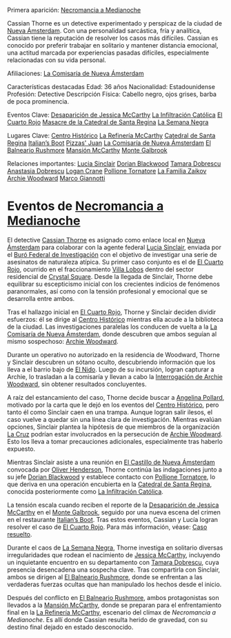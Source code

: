 Primera aparición: [Necromancia a Medianoche](Necromancia%20a%20Medianoche.md)


Cassian Thorne es un detective experimentado y perspicaz de la ciudad de [Nueva Ámsterdam](Nueva%20Ámsterdam.md). Con una personalidad sarcástica, fría y analítica, Cassian tiene la reputación de resolver los casos más difíciles. Cassian es conocido por preferir trabajar en solitario y mantener distancia emocional, una actitud marcada por experiencias pasadas difíciles, especialmente relacionadas con su vida personal.

Afiliaciones: [La Comisaría de Nueva Ámsterdam](La%20Comisaría%20de%20Nueva%20Ámsterdam.md)

Características destacadas
Edad: 36 años
Nacionalidad: Estadounidense
Profesión: Detective
Descripción Física: Cabello negro, ojos grises, barba de poca prominencia.


Eventos Clave:
[Desaparición de Jessica McCarthy](Desaparición%20de%20Jessica%20McCarthy.md)
[La Infiltración Católica](La%20Infiltración%20Católica.md)
[El Cuarto Rojo](El%20Cuarto%20Rojo.md)
[Masacre de la Catedral de Santa Regina](Masacre%20de%20la%20Catedral%20de%20Santa%20Regina.md)
[La Semana Negra](La%20Semana%20Negra.md)


Lugares Clave:
[Centro Histórico](Centro%20Histórico.md)
[La Refinería McCarthy](La%20Refinería%20McCarthy.md)
[Catedral de Santa Regina](Catedral%20de%20Santa%20Regina.md)
[Italian’s Boot](Italian’s%20Boot.md)
[Pizzas' Juan](Pizzas'%20Juan.md)
[La Comisaría de Nueva Ámsterdam](La%20Comisaría%20de%20Nueva%20Ámsterdam.md)
[El Balneario Rushmore](El%20Balneario%20Rushmore.md)
[Mansión McCarthy](Mansión%20McCarthy.md)
[Monte Galbrook](Monte%20Galbrook.md)

Relaciones importantes:
[Lucia Sinclair](Lucia%20Sinclair.md)
[Dorian Blackwood](Dorian%20Blackwood.md)
[Tamara Dobrescu](Tamara%20Dobrescu.md)
[Anastasia Dobrescu](Anastasia%20Dobrescu.md)
[Logan Crane](Logan%20Crane.md)
[Pollione Tornatore](Pollione%20Tornatore.md)
[La Familia Zaikov](La%20Familia%20Zaikov.md)
[Archie Woodward](Archie%20Woodward.md)
[Marco Giannotti](Marco%20Giannotti.md)




# Eventos de [Necromancia a Medianoche](Necromancia%20a%20Medianoche.md)


El detective [Cassian Thorne](Cassian%20Thorne.md) es asignado como enlace local en [Nueva Ámsterdam](Nueva%20Ámsterdam.md) para colaborar con la agente federal [Lucia Sinclair](Lucia%20Sinclair.md), enviada por el [Buró Federal de Investigación](Buró%20Federal%20de%20Investigación.md) con el objetivo de investigar una serie de asesinatos de naturaleza atípica. Su primer caso conjunto es el de [El Cuarto Rojo](El%20Cuarto%20Rojo.md), ocurrido en el fraccionamiento [Villa Lobos](Villa%20Lobos.md) dentro del sector residencial de [Crystal Square](Crystal%20Square.md). Desde la llegada de Sinclair, Thorne debe equilibrar su escepticismo inicial con los crecientes indicios de fenómenos paranormales, así como con la tensión profesional y emocional que se desarrolla entre ambos.

Tras el hallazgo inicial en [El Cuarto Rojo](El%20Cuarto%20Rojo.md), Thorne y Sinclair deciden dividir esfuerzos: él se dirige al [Centro Histórico](Centro%20Histórico.md) mientras ella acude a la biblioteca de la ciudad. Las investigaciones paralelas los conducen de vuelta a la [La Comisaría de Nueva Ámsterdam](La%20Comisaría%20de%20Nueva%20Ámsterdam.md), donde descubren que ambos seguían al mismo sospechoso: [Archie Woodward](Archie%20Woodward.md).

Durante un operativo no autorizado en la residencia de Woodward, Thorne y Sinclair descubren un sótano oculto, descubriendo información que los lleva a el barrio bajo de [El Nido](El%20Nido.md). Luego de su incursión, logran capturar a Archie, lo trasladan a la comisaría y llevan a cabo la [Interrogación de Archie Woodward](Interrogación%20de%20Archie%20Woodward.md), sin obtener resultados concluyentes.

A raíz del estancamiento del caso, Thorne decide buscar a [Angelina Pollard](Angelina%20Pollard.md), motivado por la carta que le dejó en los eventos del [Centro Histórico](Centro%20Histórico.md), pero tanto él como Sinclair caen en una trampa. Aunque logran salir ilesos, el caso vuelve a quedar sin una línea clara de investigación. Mientras evalúan opciones, Sinclair plantea la hipótesis de que miembros de la organización [La Cruz](La%20Cruz.md) podrían estar involucrados en la persecución de [Archie Woodward](Archie%20Woodward.md). Esto los lleva a tomar precauciones adicionales, especialmente tras haberlo expuesto.

Mientras Sinclair asiste a una reunión en [El Castillo de Nueva Ámsterdam](El%20Castillo%20de%20Nueva%20Ámsterdam.md) convocada por [Oliver Henderson](Oliver%20Henderson.md), Thorne continúa las indagaciones junto a su jefe [Dorian Blackwood](Dorian%20Blackwood.md) y establece contacto con [Pollione Tornatore](Pollione%20Tornatore.md), lo que deriva en una operación encubierta en la [Catedral de Santa Regina](Catedral%20de%20Santa%20Regina.md), conocida posteriormente como [La Infiltración Católica](La%20Infiltración%20Católica.md).

La tensión escala cuando reciben el reporte de la [Desaparición de Jessica McCarthy](Desaparición%20de%20Jessica%20McCarthy.md) en el [Monte Galbrook](Monte%20Galbrook.md), seguido por una nueva escena del crimen en el restaurante [Italian’s Boot](Italian’s%20Boot.md). Tras estos eventos, Cassian y Lucía logran resolver el caso de [El Cuarto Rojo](El%20Cuarto%20Rojo.md). Para más información, véase: [Caso resuelto](Caso%20resuelto.md).

Durante el caos de [La Semana Negra](La%20Semana%20Negra.md), Thorne investiga en solitario diversas irregularidades que rodean el nacimiento de [Jessica McCarthy](Jessica%20McCarthy.md), incluyendo un inquietante encuentro en su departamento con [Tamara Dobrescu](Tamara%20Dobrescu.md), cuya presencia desencadena una sospecha clave. Tras compartirla con Sinclair, ambos se dirigen al [El Balneario Rushmore](El%20Balneario%20Rushmore.md), donde se enfrentan a las verdaderas fuerzas ocultas que han manipulado los hechos desde el inicio.

Después del conflicto en [El Balneario Rushmore](El%20Balneario%20Rushmore.md), ambos protagonistas son llevados a la [Mansión McCarthy](Mansión%20McCarthy.md), donde se preparan para el enfrentamiento final en la [La Refinería McCarthy](La%20Refinería%20McCarthy.md), escenario del clímax de _Necromancia a Medianoche_. Es allí donde Cassian resulta herido de gravedad, con su destino final dejado en estado desconocido.
